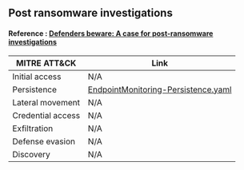 ## Post ransomware investigations
#### Reference : [Defenders beware: A case for post-ransomware investigations](https://www.microsoft.com/en-us/security/blog/2022/10/18/defenders-beware-a-case-for-post-ransomware-investigations/)
| MITRE ATT&CK | Link |
| ------------- | ------------- |
| Initial access  | N/A |
| Persistence  | [EndpointMonitoring-Persistence.yaml](https://github.com/LearningKijo/KQL/blob/main/KQL-XDR-Hunting/Post-Ransomware-investigations/EndpointMonitoring-Persistence.yaml) |
| Lateral movement | N/A |
| Credential access | N/A |
| Exfiltration | N/A |
| Defense evasion | N/A |
| Discovery | N/A | 
